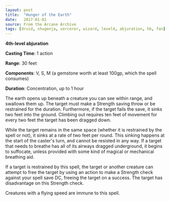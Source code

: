 ```yaml
---
layout: post
title:  "Hunger of the Earth"
date:   2017-01-01
source: From the Arcane Archive
tags: [druid, shugenja, sorcerer, wizard, level4, abjuration, hb, fan]
---
```


**4th-level abjuration**

**Casting Time**: 1 action

**Range**: 30 feet

**Components**: V, S, M (a gemstone worth at least 100gp, which the spell consumes)

**Duration**: Concentration, up to 1 hour

The earth opens up beneath a creature you can see within range, and swallows them up. The target must make a Strength saving throw or be restrained for the duration. Furthermore, if the target fails the save, it sinks two feet into the ground. Climbing out requires ten feet of movement for every two feet the target has been dragged down.

While the target remains in the same space (whether it is restrained by the spell or not), it sinks at a rate of two feet per round. This sinking happens at the start of the caster's turn, and cannot be resisted in any way. If a target that needs to breathe has all of its airways dragged underground, it begins to suffocate, unless provided with some kind of magical or mechanical breathing aid.

If a target is restrained by this spell, the target or another creature can attempt to free the target by using an action to make a Strength check against your spell save DC, freeing the target on a success. The target has disadvantage on this Strength check.

Creatures with a flying speed are immune to this spell.
